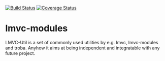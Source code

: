 [![Build Status](https://travis-ci.org/SEP007/lmvc-util.png)](https://travis-ci.org/SEP007/lmvc-util)
[![Coverage Status](https://coveralls.io/repos/SEP007/lmvc-util/badge.png)](https://coveralls.io/r/SEP007/lmvc-modules)

# lmvc-modules

LMVC-Util is a set of commonly used utilities by e.g. lmvc, lmvc-modules and troba. Anyhow it aims at being independent and integratable with any future project.